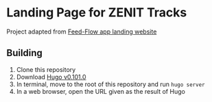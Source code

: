 # Landing Page for ZENIT Tracks

Project adapted from [Feed-Flow app landing website](https://github.com/prof18/feed-flow/tree/main/website)

## Building

1. Clone this repository
2. Download [Hugo v0.101.0](https://github.com/gohugoio/hugo/releases/tag/v0.101.0)
3. In terminal, move to the root of this repository and run `hugo server`
4. In a web browser, open the URL given as the result of Hugo

